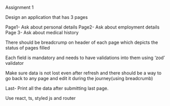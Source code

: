 Assignment 1

Design an application that has 3 pages

Page1- Ask about personal details
Page2- Ask about employment details
Page 3- Ask about medical history

There should be breadcrump on header of each page which depicts the status of pages filled

Each field is mandatory and needs to have validations into them using ‘zod’ validator

Make sure data is not lost even after refresh and there should be a way to go back to any page and edit it during the journey(using breadcrumb)

Last- Print all the data after submitting last page.

Use react, ts, styled js  and router